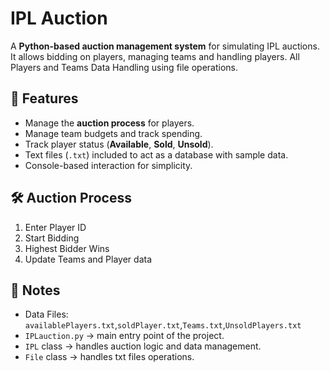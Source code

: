 # IPL Auction
A **Python-based auction management system** for simulating IPL auctions. It allows bidding on players, managing teams and handling players. All Players and Teams Data Handling using file operations.

## 📌 Features
- Manage the **auction process** for players.
- Manage team budgets and track spending.
- Track player status (**Available**, **Sold**, **Unsold**).
- Text files (`.txt`) included to act as a database with sample data.
- Console-based interaction for simplicity.

## 🛠️ Auction Process
1. Enter Player ID
2. Start Bidding
3. Highest Bidder Wins
4. Update Teams and Player data

## 📖 Notes
- Data Files: `availablePlayers.txt`,`soldPlayer.txt`,`Teams.txt`,`UnsoldPlayers.txt`
- `IPLauction.py` → main entry point of the project.
- `IPL` class → handles auction logic and data management.
- `File` class → handles txt files operations.
